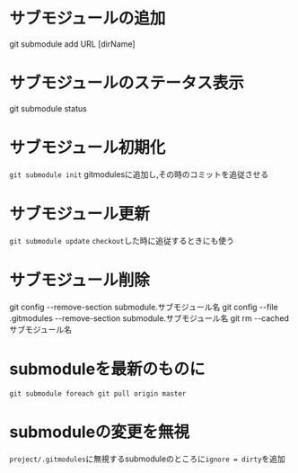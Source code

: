 # サブモジュールの追加
 git submodule add URL [dirName]

# サブモジュールのステータス表示
 git submodule status

# サブモジュール初期化
 ` git submodule init `
gitmodulesに追加し,その時のコミットを追従させる

# サブモジュール更新
 `git submodule update`
 `checkout`した時に追従するときにも使う

# サブモジュール削除
 git config --remove-section submodule.サブモジュール名
 git config --file .gitmodules --remove-section submodule.サブモジュール名
 git rm --cached サブモジュール名

# submoduleを最新のものに #
`git submodule foreach git pull origin master`

# submoduleの変更を無視 #
`project/.gitmodules`に無視するsubmoduleのところに`ignore = dirty`を追加
